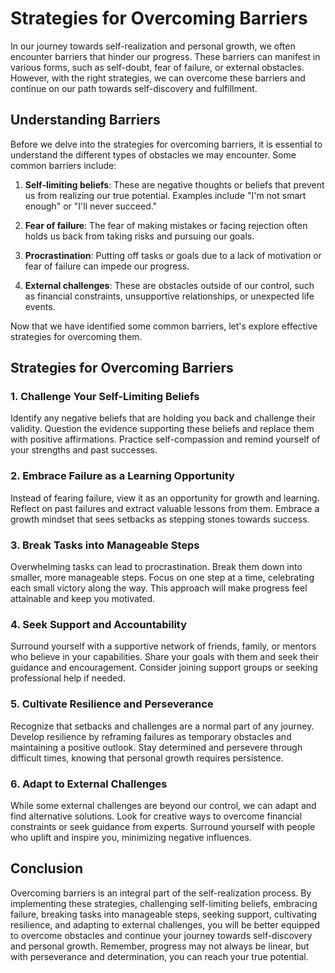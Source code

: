 Strategies for Overcoming Barriers
===========================================



In our journey towards self-realization and personal growth, we often encounter barriers that hinder our progress. These barriers can manifest in various forms, such as self-doubt, fear of failure, or external obstacles. However, with the right strategies, we can overcome these barriers and continue on our path towards self-discovery and fulfillment.

Understanding Barriers
----------------------

Before we delve into the strategies for overcoming barriers, it is essential to understand the different types of obstacles we may encounter. Some common barriers include:

1. **Self-limiting beliefs**: These are negative thoughts or beliefs that prevent us from realizing our true potential. Examples include "I'm not smart enough" or "I'll never succeed."

2. **Fear of failure**: The fear of making mistakes or facing rejection often holds us back from taking risks and pursuing our goals.

3. **Procrastination**: Putting off tasks or goals due to a lack of motivation or fear of failure can impede our progress.

4. **External challenges**: These are obstacles outside of our control, such as financial constraints, unsupportive relationships, or unexpected life events.

Now that we have identified some common barriers, let's explore effective strategies for overcoming them.

Strategies for Overcoming Barriers
----------------------------------

### 1. Challenge Your Self-Limiting Beliefs

Identify any negative beliefs that are holding you back and challenge their validity. Question the evidence supporting these beliefs and replace them with positive affirmations. Practice self-compassion and remind yourself of your strengths and past successes.

### 2. Embrace Failure as a Learning Opportunity

Instead of fearing failure, view it as an opportunity for growth and learning. Reflect on past failures and extract valuable lessons from them. Embrace a growth mindset that sees setbacks as stepping stones towards success.

### 3. Break Tasks into Manageable Steps

Overwhelming tasks can lead to procrastination. Break them down into smaller, more manageable steps. Focus on one step at a time, celebrating each small victory along the way. This approach will make progress feel attainable and keep you motivated.

### 4. Seek Support and Accountability

Surround yourself with a supportive network of friends, family, or mentors who believe in your capabilities. Share your goals with them and seek their guidance and encouragement. Consider joining support groups or seeking professional help if needed.

### 5. Cultivate Resilience and Perseverance

Recognize that setbacks and challenges are a normal part of any journey. Develop resilience by reframing failures as temporary obstacles and maintaining a positive outlook. Stay determined and persevere through difficult times, knowing that personal growth requires persistence.

### 6. Adapt to External Challenges

While some external challenges are beyond our control, we can adapt and find alternative solutions. Look for creative ways to overcome financial constraints or seek guidance from experts. Surround yourself with people who uplift and inspire you, minimizing negative influences.

Conclusion
----------

Overcoming barriers is an integral part of the self-realization process. By implementing these strategies, challenging self-limiting beliefs, embracing failure, breaking tasks into manageable steps, seeking support, cultivating resilience, and adapting to external challenges, you will be better equipped to overcome obstacles and continue your journey towards self-discovery and personal growth. Remember, progress may not always be linear, but with perseverance and determination, you can reach your true potential.
